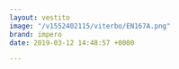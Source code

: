```yaml
---
layout: vestito
image: "/v1552402115/viterbo/EN167A.png"
brand: impero
date: 2019-03-12 14:48:57 +0000

---
```


